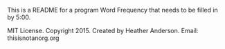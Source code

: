This is a README for a program Word Frequency that needs to be filled in by 5:00.

MIT License. Copyright 2015. Created by Heather Anderson. 
Email: thisisnotanorg.org
